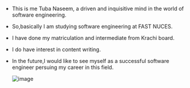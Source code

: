- This is me Tuba Naseem, a driven and inquisitive mind in the world of software engineering.
- So,basically I am studying software engineering at FAST NUCES.
- I have done my matriculation and intermediate from Krachi board.
- I do have interest in content writing.
- In the future,I would like to see myself as a successful software engineer persuing my career in this field.


  ![image](https://github.com/user-attachments/assets/45155956-ceff-40ba-892c-d468f55ede53)
  
